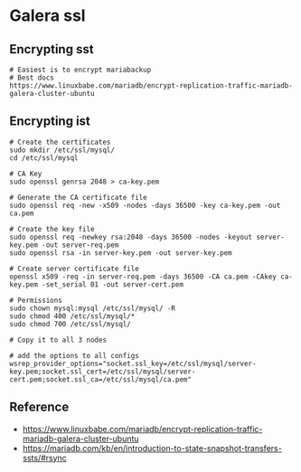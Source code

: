 # Galera ssl 

## Encrypting sst 

```
# Easiest is to encrypt mariabackup 
# Best docs 
https://www.linuxbabe.com/mariadb/encrypt-replication-traffic-mariadb-galera-cluster-ubuntu

```

## Encrypting ist

```
# Create the certificates 
sudo mkdir /etc/ssl/mysql/
cd /etc/ssl/mysql

# CA Key
sudo openssl genrsa 2048 > ca-key.pem

# Generate the CA certificate file 
sudo openssl req -new -x509 -nodes -days 36500 -key ca-key.pem -out ca.pem

# Create the key file 
sudo openssl req -newkey rsa:2048 -days 36500 -nodes -keyout server-key.pem -out server-req.pem
sudo openssl rsa -in server-key.pem -out server-key.pem

# Create server certificate file 
openssl x509 -req -in server-req.pem -days 36500 -CA ca.pem -CAkey ca-key.pem -set_serial 01 -out server-cert.pem

# Permissions 
sudo chown mysql:mysql /etc/ssl/mysql/ -R
sudo chmod 400 /etc/ssl/mysql/*
sudo chmod 700 /etc/ssl/mysql/

# Copy it to all 3 nodes 

# add the options to all configs 
wsrep_provider_options="socket.ssl_key=/etc/ssl/mysql/server-key.pem;socket.ssl_cert=/etc/ssl/mysql/server-cert.pem;socket.ssl_ca=/etc/ssl/mysql/ca.pem"

```





## Reference 

  * https://www.linuxbabe.com/mariadb/encrypt-replication-traffic-mariadb-galera-cluster-ubuntu
  * https://mariadb.com/kb/en/introduction-to-state-snapshot-transfers-ssts/#rsync
